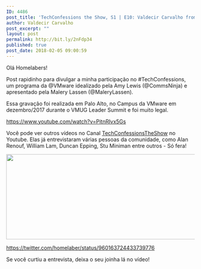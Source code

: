 ```yaml
---
ID: 4486
post_title: 'TechConfessions the Show, S1 | E10: Valdecir Carvalho from Brazil'
author: Valdecir Carvalho
post_excerpt: ""
layout: post
permalink: http://bit.ly/2nFdp34
published: true
post_date: 2018-02-05 09:00:59
---
```

Olá Homelabers!

Post rapidinho para divulgar a minha participação no #TechConfessions, um programa da @VMware idealizado pela Amy Lewis (@CommsNinja) e apresentado pela Malery Lassen (@MaleryLassen).

Essa gravação foi realizada em Palo Alto, no Campus da VMware em dezembro/2017 durante o VMUG Leader Summit e foi muito legal.

https://www.youtube.com/watch?v=PitnRIvx5Gs

Você pode ver outros vídeos no Canal <a href="https://www.youtube.com/channel/UCu27-6gOigzgjUVxpS_WPog" target="_blank" rel="noopener">TechConfessionsTheShow</a> no Youtube. Elas já entrevistaram várias pessoas da comunidade, como Alan Renouf, William Lam, Duncan Epping, Stu Miniman entre outros - Só fera!

<img class="aligncenter size-large wp-image-4488" src="http://homelaber.com.br/site/wp-content/uploads/2018/02/TechconfessionsTheShow-videos-644x228.jpg" alt="" width="644" height="228" />

https://twitter.com/homelaber/status/960163724433739776

Se você curtiu a entrevista, deixa o seu joinha lá no vídeo!